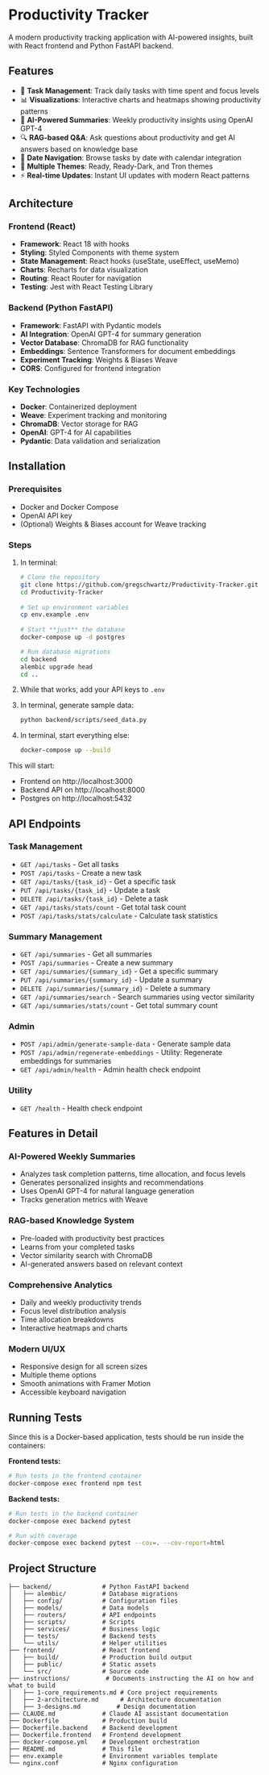 # Productivity Tracker

A modern productivity tracking application with AI-powered insights, built with React frontend and Python FastAPI backend.



## Features

- 📝 **Task Management**: Track daily tasks with time spent and focus levels
- 📊 **Visualizations**: Interactive charts and heatmaps showing productivity patterns
- 🤖 **AI-Powered Summaries**: Weekly productivity insights using OpenAI GPT-4
- 🔍 **RAG-based Q&A**: Ask questions about productivity and get AI answers based on knowledge base
- 📅 **Date Navigation**: Browse tasks by date with calendar integration
- 🎨 **Multiple Themes**: Ready, Ready-Dark, and Tron themes
- ⚡ **Real-time Updates**: Instant UI updates with modern React patterns

## Architecture

### Frontend (React)
- **Framework**: React 18 with hooks
- **Styling**: Styled Components with theme system
- **State Management**: React hooks (useState, useEffect, useMemo)
- **Charts**: Recharts for data visualization
- **Routing**: React Router for navigation
- **Testing**: Jest with React Testing Library

### Backend (Python FastAPI)
- **Framework**: FastAPI with Pydantic models
- **AI Integration**: OpenAI GPT-4 for summary generation
- **Vector Database**: ChromaDB for RAG functionality
- **Embeddings**: Sentence Transformers for document embeddings
- **Experiment Tracking**: Weights & Biases Weave
- **CORS**: Configured for frontend integration

### Key Technologies
- **Docker**: Containerized deployment
- **Weave**: Experiment tracking and monitoring
- **ChromaDB**: Vector storage for RAG
- **OpenAI**: GPT-4 for AI capabilities
- **Pydantic**: Data validation and serialization

## Installation

### Prerequisites
- Docker and Docker Compose
- OpenAI API key
- (Optional) Weights & Biases account for Weave tracking

### Steps
1. In terminal:

   ```bash
   # Clone the repository
   git clone https://github.com/gregschwartz/Productivity-Tracker.git
   cd Productivity-Tracker
  
   # Set up environment variables
   cp env.example .env
  
   # Start **just** the database
   docker-compose up -d postgres
   
   # Run database migrations
   cd backend
   alembic upgrade head
   cd ..
   ```

2. While that works, add your API keys to `.env`

3. In terminal, generate sample data:

   ```bash
   python backend/scripts/seed_data.py
   ```

4. In terminal, start everything else:
   ```bash
   docker-compose up --build
   ```

This will start:
- Frontend on http://localhost:3000
- Backend API on http://localhost:8000
- Postgres on http://localhost:5432


## API Endpoints

### Task Management
- `GET /api/tasks` - Get all tasks
- `POST /api/tasks` - Create a new task
- `GET /api/tasks/{task_id}` - Get a specific task
- `PUT /api/tasks/{task_id}` - Update a task
- `DELETE /api/tasks/{task_id}` - Delete a task
- `GET /api/tasks/stats/count` - Get total task count
- `POST /api/tasks/stats/calculate` - Calculate task statistics

### Summary Management
- `GET /api/summaries` - Get all summaries
- `POST /api/summaries` - Create a new summary
- `GET /api/summaries/{summary_id}` - Get a specific summary
- `PUT /api/summaries/{summary_id}` - Update a summary
- `DELETE /api/summaries/{summary_id}` - Delete a summary
- `GET /api/summaries/search` - Search summaries using vector similarity
- `GET /api/summaries/stats/count` - Get total summary count

### Admin
- `POST /api/admin/generate-sample-data` - Generate sample data
- `POST /api/admin/regenerate-embeddings` - Utility: Regenerate embeddings for summaries
- `GET /api/admin/health` - Admin health check endpoint

### Utility
- `GET /health` - Health check endpoint

## Features in Detail

### AI-Powered Weekly Summaries
- Analyzes task completion patterns, time allocation, and focus levels
- Generates personalized insights and recommendations
- Uses OpenAI GPT-4 for natural language generation
- Tracks generation metrics with Weave

### RAG-based Knowledge System
- Pre-loaded with productivity best practices
- Learns from your completed tasks
- Vector similarity search with ChromaDB
- AI-generated answers based on relevant context

### Comprehensive Analytics
- Daily and weekly productivity trends
- Focus level distribution analysis
- Time allocation breakdowns
- Interactive heatmaps and charts

### Modern UI/UX
- Responsive design for all screen sizes
- Multiple theme options
- Smooth animations with Framer Motion
- Accessible keyboard navigation

## Running Tests

Since this is a Docker-based application, tests should be run inside the containers:

**Frontend tests:**
```bash
# Run tests in the frontend container
docker-compose exec frontend npm test
```

**Backend tests:**
```bash
# Run tests in the backend container
docker-compose exec backend pytest

# Run with coverage
docker-compose exec backend pytest --cov=. --cov-report=html
```

## Project Structure

```
├── backend/              # Python FastAPI backend
│   ├── alembic/          # Database migrations
│   ├── config/           # Configuration files
│   ├── models/           # Data models
│   ├── routers/          # API endpoints
│   ├── scripts/          # Scripts
│   ├── services/         # Business logic
│   ├── tests/            # Backend tests
│   └── utils/            # Helper utilities
├── frontend/             # React frontend
│   ├── build/            # Production build output
│   ├── public/           # Static assets
│   └── src/              # Source code
├── instructions/          # Documents instructing the AI on how and what to build 
│   ├── 1-core_requirements.md # Core project requirements
│   ├── 2-architecture.md      # Architecture documentation
│   ├── 3-designs.md          # Design documentation
├── CLAUDE.md             # Claude AI assistant documentation
├── Dockerfile            # Production build
├── Dockerfile.backend    # Backend development
├── Dockerfile.frontend   # Frontend development
├── docker-compose.yml    # Development orchestration
├── README.md             # This file
├── env.example           # Environment variables template
└── nginx.conf            # Nginx configuration
```
